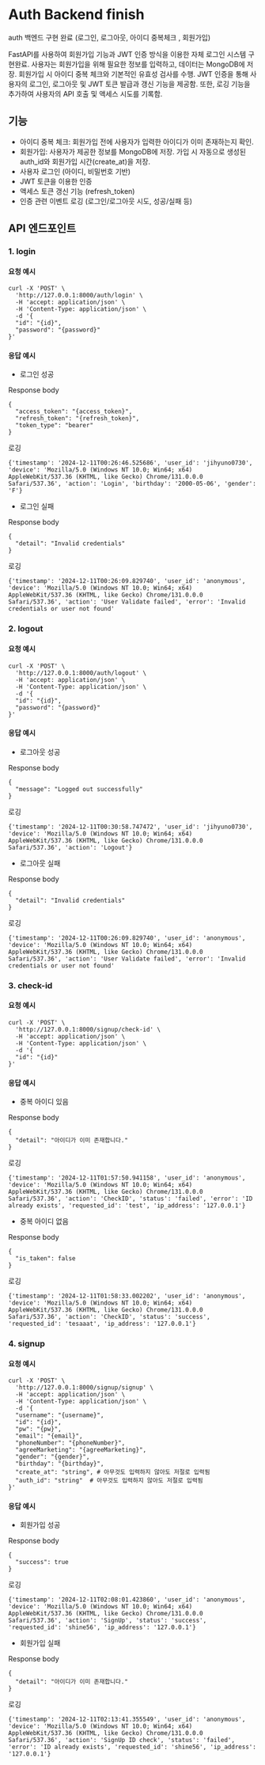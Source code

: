 # Auth Backend finish

auth 백엔드 구현 완료 (로그인, 로그아웃, 아이디 중복체크 , 회원가입)

FastAPI를 사용하여 회원가입 기능과 JWT 인증 방식을 이용한 자체 로그인 시스템 구현완료. 
사용자는 회원가입을 위해 필요한 정보를 입력하고, 데이터는 MongoDB에 저장. 
회원가입 시 아이디 중복 체크와 기본적인 유효성 검사를 수행.
JWT 인증을 통해 사용자의 로그인, 로그아웃 및 JWT 토큰 발급과 갱신 기능을 제공함.
또한, 로깅 기능을 추가하여 사용자의 API 호출 및 액세스 시도를 기록함.

## 기능
- 아이디 중복 체크: 회원가입 전에 사용자가 입력한 아이디가 이미 존재하는지 확인.
- 회원가입: 사용자가 제공한 정보를 MongoDB에 저장. 가입 시 자동으로 생성된 auth_id와 회원가입 시간(create_at)을 저장.
- 사용자 로그인 (아이디, 비밀번호 기반)
- JWT 토큰을 이용한 인증
- 액세스 토큰 갱신 기능 (refresh_token)
- 인증 관련 이벤트 로깅 (로그인/로그아웃 시도, 성공/실패 등)

## API 엔드포인트

### 1. login
#### 요청 예시
```
curl -X 'POST' \
  'http://127.0.0.1:8000/auth/login' \
  -H 'accept: application/json' \
  -H 'Content-Type: application/json' \
  -d '{
  "id": "{id}",
  "password": "{password}"
}'
```

#### 응답 예시
- 로그인 성공

Response body
```
{
  "access_token": "{access_token}",
  "refresh_token": "{refresh_token}",
  "token_type": "bearer"
}
```
로깅 
```
{'timestamp': '2024-12-11T00:26:46.525686', 'user_id': 'jihyuno0730', 'device': 'Mozilla/5.0 (Windows NT 10.0; Win64; x64) AppleWebKit/537.36 (KHTML, like Gecko) Chrome/131.0.0.0 Safari/537.36', 'action': 'Login', 'birthday': '2000-05-06', 'gender': 'F'}
```
- 로그인 실패

Response body
```
{
  "detail": "Invalid credentials"
}
```
로깅 
```
{'timestamp': '2024-12-11T00:26:09.829740', 'user_id': 'anonymous', 'device': 'Mozilla/5.0 (Windows NT 10.0; Win64; x64) AppleWebKit/537.36 (KHTML, like Gecko) Chrome/131.0.0.0 Safari/537.36', 'action': 'User Validate failed', 'error': 'Invalid credentials or user not found'
```
### 2. logout
#### 요청 예시
```
curl -X 'POST' \
  'http://127.0.0.1:8000/auth/logout' \
  -H 'accept: application/json' \
  -H 'Content-Type: application/json' \
  -d '{
  "id": "{id}",
  "password": "{password}"
}'
```

#### 응답 예시
- 로그아웃 성공

Response body
```
{
  "message": "Logged out successfully"
}
```
로깅 
```
{'timestamp': '2024-12-11T00:30:58.747472', 'user_id': 'jihyuno0730', 'device': 'Mozilla/5.0 (Windows NT 10.0; Win64; x64) AppleWebKit/537.36 (KHTML, like Gecko) Chrome/131.0.0.0 Safari/537.36', 'action': 'Logout'}
```
- 로그아웃 실패 

Response body
```
{
  "detail": "Invalid credentials"
}
```
로깅 
```
{'timestamp': '2024-12-11T00:26:09.829740', 'user_id': 'anonymous', 'device': 'Mozilla/5.0 (Windows NT 10.0; Win64; x64) AppleWebKit/537.36 (KHTML, like Gecko) Chrome/131.0.0.0 Safari/537.36', 'action': 'User Validate failed', 'error': 'Invalid credentials or user not found'
```





### 3. check-id
#### 요청 예시
```
curl -X 'POST' \
  'http://127.0.0.1:8000/signup/check-id' \
  -H 'accept: application/json' \
  -H 'Content-Type: application/json' \
  -d '{
  "id": "{id}"
}'
```

#### 응답 예시
- 중복 아이디 있음

Response body
```
{
  "detail": "아이디가 이미 존재합니다."
}
```
로깅 
```
{'timestamp': '2024-12-11T01:57:50.941158', 'user_id': 'anonymous', 'device': 'Mozilla/5.0 (Windows NT 10.0; Win64; x64) AppleWebKit/537.36 (KHTML, like Gecko) Chrome/131.0.0.0 Safari/537.36', 'action': 'CheckID', 'status': 'failed', 'error': 'ID already exists', 'requested_id': 'test', 'ip_address': '127.0.0.1'}
```
- 중복 아이디 없음

Response body
```
{
  "is_taken": false
}
```
로깅 
```
{'timestamp': '2024-12-11T01:58:33.002202', 'user_id': 'anonymous', 'device': 'Mozilla/5.0 (Windows NT 10.0; Win64; x64) AppleWebKit/537.36 (KHTML, like Gecko) Chrome/131.0.0.0 Safari/537.36', 'action': 'CheckID', 'status': 'success', 'requested_id': 'tesaaat', 'ip_address': '127.0.0.1'}
```

### 4. signup
#### 요청 예시
```
curl -X 'POST' \
  'http://127.0.0.1:8000/signup/signup' \
  -H 'accept: application/json' \
  -H 'Content-Type: application/json' \
  -d '{
  "username": "{username}",
  "id": "{id}",
  "pw": "{pw}",
  "email": "{email}",
  "phoneNumber": "{phoneNumber}",
  "agreeMarketing": "{agreeMarketing}",
  "gender": "{gender}",
  "birthday": "{birthday}",
  "create_at": "string", # 아무것도 입력하지 않아도 저절로 입력됨
  "auth_id": "string"  # 아무것도 입력하지 않아도 저절로 입력됨
}'
```

#### 응답 예시
- 회원가입 성공

Response body
```
{
  "success": true
}
```
로깅 
```
{'timestamp': '2024-12-11T02:08:01.423860', 'user_id': 'anonymous', 'device': 'Mozilla/5.0 (Windows NT 10.0; Win64; x64) AppleWebKit/537.36 (KHTML, like Gecko) Chrome/131.0.0.0 Safari/537.36', 'action': 'SignUp', 'status': 'success', 'requested_id': 'shine56', 'ip_address': '127.0.0.1'}
```
- 회원가입 실패

Response body
```
{
  "detail": "아이디가 이미 존재합니다."
}
```
로깅 
```
{'timestamp': '2024-12-11T02:13:41.355549', 'user_id': 'anonymous', 'device': 'Mozilla/5.0 (Windows NT 10.0; Win64; x64) AppleWebKit/537.36 (KHTML, like Gecko) Chrome/131.0.0.0 Safari/537.36', 'action': 'SignUp ID check', 'status': 'failed', 'error': 'ID already exists', 'requested_id': 'shine56', 'ip_address': '127.0.0.1'}
```
